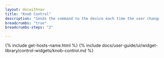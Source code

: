 ```yaml
---
layout: docwithnav
title: "Knob Control"
description: "Sends the command to the device each time the user changes the value. Uses 'setValue' and 'getValue' RPC calls by default. The name of the RPC calls is configurable in advanced settings."
breadcrumbs: "true"
breadcrumbs-steps: "2"

---
```

{% include get-hosts-name.html %}
{% include docs/user-guide/ui/widget-library/control-widgets/knob-control.md %}
